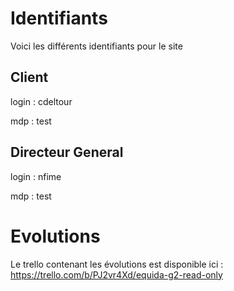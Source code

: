 # Identifiants
Voici les différents identifiants pour le site

## Client
login : cdeltour

mdp : test

## Directeur General
login : nfime

mdp : test

# Evolutions
Le trello contenant les évolutions est disponible ici : https://trello.com/b/PJ2vr4Xd/equida-g2-read-only